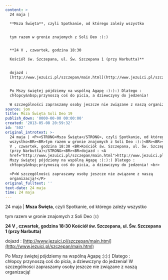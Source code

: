 ```yaml
---
content: >
  24 maja | 

  **Msza Święta**, czyli Spotkanie, od którego zależy wszystko


  tym razem w gronie znajomych z Soli Deo :):)


  **24 V , czwartek, godzina 18:30 

  Kościół św. Szczepana, ul. Św. Szczepana 1 (przy Narbutta)**


  dojazd :
  [http://www.jezuici.pl/szczepan/main.html](http://www.jezuici.pl/szczepan/main.html)


  Po Mszy świętej pójdziemy na wspólną Agapę :):):) Dlatego :
  chłopcy&nbsp;przynoszą coś do picia, a dziewczyny do jedzenia! 

  W szczególności zapraszamy osoby jeszcze nie związane z naszą organizacją!
source: jom
title: Msza Święta Soli Deo 19
publish_down: '0000-00-00 00:00:00'
created: '2013-05-08 20:59:32'
id: '502'
original_introtext: >-
  24 maja | <P><STRONG>Msza Święta</STRONG>, czyli Spotkanie, od którego zależy
  wszystko<BR><BR>tym razem w gronie znajomych z Soli Deo :):)<BR><BR><STRONG>24
  V , czwartek, godzina 18:30 <BR>Kościół św. Szczepana, ul. Św. Szczepana 1
  (przy Narbutta)</STRONG><BR><BR>dojazd : <A
  href="http://www.jezuici.pl/szczepan/main.html">http://www.jezuici.pl/szczepan/main.html</A><BR><BR>Po
  Mszy świętej pójdziemy na wspólną Agapę :):):) Dlatego :
  chłopcy&nbsp;przynoszą coś do picia, a dziewczyny do jedzenia! <br>

  <P>W szczególności zapraszamy osoby jeszcze nie związane z naszą
  organizacją!</P>
original_fulltext: ''
text-date: 24 maja
time: 24 maja
---
```

24 maja | 
**Msza Święta**, czyli Spotkanie, od którego zależy wszystko

tym razem w gronie znajomych z Soli Deo :):)

**24 V , czwartek, godzina 18:30 
Kościół św. Szczepana, ul. Św. Szczepana 1 (przy Narbutta)**

dojazd : [http://www.jezuici.pl/szczepan/main.html](http://www.jezuici.pl/szczepan/main.html)

Po Mszy świętej pójdziemy na wspólną Agapę :):):) Dlatego : chłopcy&nbsp;przynoszą coś do picia, a dziewczyny do jedzenia! 
W szczególności zapraszamy osoby jeszcze nie związane z naszą organizacją!


<!--{{json:{"created_date":"2013-05-08 20:59:32","publish_down":"0000-00-00 00:00:00","id":"502"}}}-->